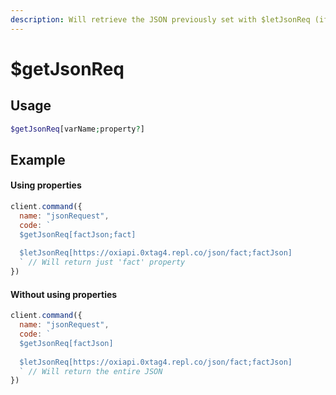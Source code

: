```yaml
---
description: Will retrieve the JSON previously set with $letJsonReq (if set)
---
```


# $getJsonReq

## Usage

```php
$getJsonReq[varName;property?]
```

## Example

#### Using properties

```javascript
client.command({
  name: "jsonRequest",
  code: `
  $getJsonReq[factJson;fact]
  
  $letJsonReq[https://oxiapi.0xtag4.repl.co/json/fact;factJson]
  ` // Will return just 'fact' property
})
```

#### Without using properties

```javascript
client.command({
  name: "jsonRequest",
  code: `
  $getJsonReq[factJson]
  
  $letJsonReq[https://oxiapi.0xtag4.repl.co/json/fact;factJson]
  ` // Will return the entire JSON
})
```
